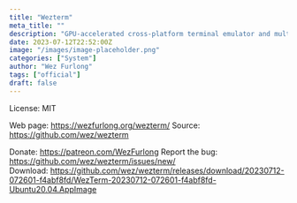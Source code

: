 ```yaml
---
title: "Wezterm"
meta_title: ""
description: "GPU-accelerated cross-platform terminal emulator and multiplexer"
date: 2023-07-12T22:52:00Z
image: "/images/image-placeholder.png"
categories: ["System"]
author: "Wez Furlong"
tags: ["official"]
draft: false
---
```


License: MIT

Web page: https://wezfurlong.org/wezterm/
Source: https://github.com/wez/wezterm

Donate: https://patreon.com/WezFurlong
Report the bug: https://github.com/wez/wezterm/issues/new/  
Download: https://github.com/wez/wezterm/releases/download/20230712-072601-f4abf8fd/WezTerm-20230712-072601-f4abf8fd-Ubuntu20.04.AppImage
